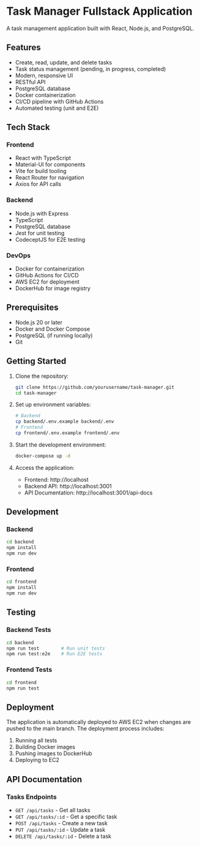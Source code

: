 # Task Manager Fullstack Application

A task management application built with React, Node.js, and PostgreSQL.

## Features

- Create, read, update, and delete tasks
- Task status management (pending, in progress, completed)
- Modern, responsive UI
- RESTful API
- PostgreSQL database
- Docker containerization
- CI/CD pipeline with GitHub Actions
- Automated testing (unit and E2E)

## Tech Stack

### Frontend
- React with TypeScript
- Material-UI for components
- Vite for build tooling
- React Router for navigation
- Axios for API calls

### Backend
- Node.js with Express
- TypeScript
- PostgreSQL database
- Jest for unit testing
- CodeceptJS for E2E testing

### DevOps
- Docker for containerization
- GitHub Actions for CI/CD
- AWS EC2 for deployment
- DockerHub for image registry

## Prerequisites

- Node.js 20 or later
- Docker and Docker Compose
- PostgreSQL (if running locally)
- Git

## Getting Started

1. Clone the repository:
   ```bash
   git clone https://github.com/yourusername/task-manager.git
   cd task-manager
   ```

2. Set up environment variables:
   ```bash
   # Backend
   cp backend/.env.example backend/.env
   # Frontend
   cp frontend/.env.example frontend/.env
   ```

3. Start the development environment:
   ```bash
   docker-compose up -d
   ```

4. Access the application:
   - Frontend: http://localhost
   - Backend API: http://localhost:3001
   - API Documentation: http://localhost:3001/api-docs

## Development

### Backend

```bash
cd backend
npm install
npm run dev
```

### Frontend

```bash
cd frontend
npm install
npm run dev
```

## Testing

### Backend Tests

```bash
cd backend
npm run test        # Run unit tests
npm run test:e2e    # Run E2E tests
```

### Frontend Tests

```bash
cd frontend
npm run test
```

## Deployment

The application is automatically deployed to AWS EC2 when changes are pushed to the main branch. The deployment process includes:

1. Running all tests
2. Building Docker images
3. Pushing images to DockerHub
4. Deploying to EC2

## API Documentation

### Tasks Endpoints

- `GET /api/tasks` - Get all tasks
- `GET /api/tasks/:id` - Get a specific task
- `POST /api/tasks` - Create a new task
- `PUT /api/tasks/:id` - Update a task
- `DELETE /api/tasks/:id` - Delete a task



